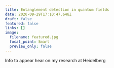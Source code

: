 ```yaml
---
title: Entanglement detection in quantum fields
date: 2020-09-29T17:10:47.648Z
draft: false
featured: false
links: []
image:
  filename: featured.jpg
  focal_point: Smart
  preview_only: false
---
```

Info to appear hear on my research at Heidelberg
